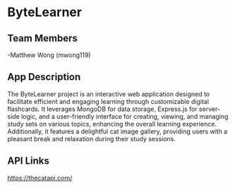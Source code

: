 # ByteLearner

## Team Members

-Matthew Wong (mwong119)

## App Description

The ByteLearner project is an interactive web application designed to facilitate efficient and engaging learning through customizable digital flashcards. It leverages MongoDB for data storage, Express.js for server-side logic, and a user-friendly interface for creating, viewing, and managing study sets on various topics, enhancing the overall learning experience. Additionally, it features a delightful cat image gallery, providing users with a pleasant break and relaxation during their study sessions.

## API Links

https://thecatapi.com/

